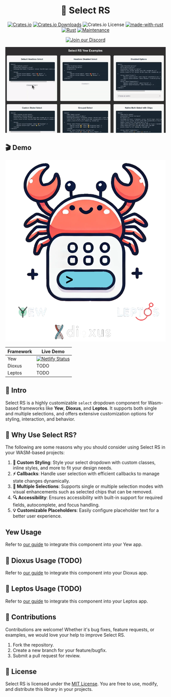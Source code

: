 <div align="center">

# 🔽 Select RS

[![Crates.io](https://img.shields.io/crates/v/selectrs)](https://crates.io/crates/selectrs)
[![Crates.io Downloads](https://img.shields.io/crates/d/selectrs)](https://crates.io/crates/selectrs)
![Crates.io License](https://img.shields.io/crates/l/selectrs)
[![made-with-rust](https://img.shields.io/badge/Made%20with-Rust-1f425f.svg?logo=rust&logoColor=white)](https://www.rust-lang.org/)
[![Rust](https://img.shields.io/badge/Rust-1.79%2B-blue.svg)](https://www.rust-lang.org)
[![Maintenance](https://img.shields.io/badge/Maintained%3F-yes-green.svg)](https://github.com/wiseaidev)

[![Join our Discord](https://dcbadge.limes.pink/api/server/b5JbvHW5nv)](https://discord.gg/b5JbvHW5nv)

<!-- absolute url for docs.rs cause assets is excluded from crate -->
![logo](https://github.com/opensass/select-rs/blob/main/assets/demo.gif)

</div>

## 🎬 Demo

<!-- absolute url for docs.rs cause assets is excluded from crate -->
![select-rs-demo](https://raw.githubusercontent.com/opensass/select-rs/refs/heads/main/assets/logo.webp)

| Framework | Live Demo |
| --- | --- |
| Yew | [![Netlify Status](https://api.netlify.com/api/v1/badges/b2f7d257-599e-4eab-a6c6-7ff655f3caf4/deploy-status)](https://select-rs.netlify.app) |
| Dioxus | TODO |
| Leptos | TODO |

## 📜 Intro

Select RS is a highly customizable `select` dropdown component for Wasm-based frameworks like **Yew**, **Dioxus**, and **Leptos**. It supports both single and multiple selections, and offers extensive customization options for styling, interaction, and behavior.

## 🤔 Why Use Select RS?

The following are some reasons why you should consider using Select RS in your WASM-based projects:

1. **🎨 Custom Styling**: Style your select dropdown with custom classes, inline styles, and more to fit your design needs.
1. **⚡ Callbacks**: Handle user selection with efficient callbacks to manage state changes dynamically.
1. **📱 Multiple Selections**: Supports single or multiple selection modes with visual enhancements such as selected chips that can be removed.
1. **🔍 Accessibility**: Ensures accessibility with built-in support for required fields, autocomplete, and focus handling.
1. **💡 Customizable Placeholders**: Easily configure placeholder text for a better user experience.

## Yew Usage

<!-- absolute url for docs.rs cause YEW.md is not included in crate -->
Refer to [our guide](https://github.com/opensass/select-rs/blob/main/YEW.md) to integrate this component into your Yew app.

## 🧬 Dioxus Usage (TODO)

Refer to [our guide](DIOXUS.md) to integrate this component into your Dioxus app.

## 🌱 Leptos Usage (TODO)

Refer to [our guide](LEPTOS.md) to integrate this component into your Leptos app.

## 🤝 Contributions

Contributions are welcome! Whether it's bug fixes, feature requests, or examples, we would love your help to improve Select RS.

1. Fork the repository.
1. Create a new branch for your feature/bugfix.
1. Submit a pull request for review.

## 📜 License

Select RS is licensed under the [MIT License](LICENSE). You are free to use, modify, and distribute this library in your projects.
